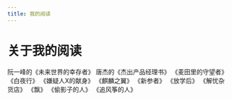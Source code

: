 ```yaml
---
title: 我的阅读
---
```


# 关于我的阅读

阮一峰的《未来世界的幸存者》
唐杰的《杰出产品经理书》
《麦田里的守望者》
《白夜行》
《嫌疑人X的献身》
《麒麟之翼》
《新参者》
《放学后》
《解忧杂货店》
《飘》
《偷影子的人》
《追风筝的人》